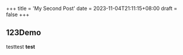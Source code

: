 +++
title = 'My Second Post'
date = 2023-11-04T21:11:15+08:00
draft = false
+++

## 123Demo

testtest **test**

